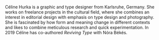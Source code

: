 Céline Hurka is a graphic and type designer from Karlsruhe, Germany. She works on freelance projects in the cultural field, where she combines an interest in editorial design with emphasis on type design and photography. She is fascinated by how form and meaning change in different contexts and likes to combine meticulous research and quick experimentation. In 2019 Céline has co-authored *Reviving Type* with Nóra Békés.